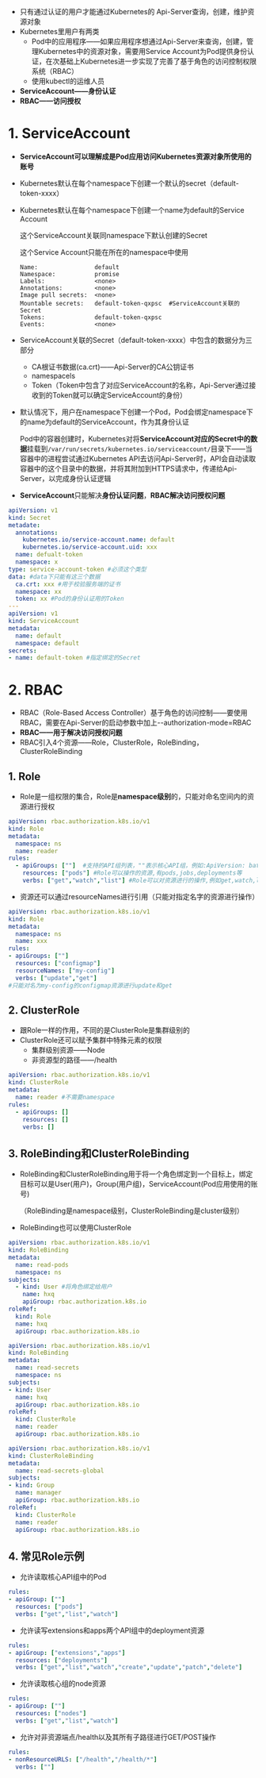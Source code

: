 * 只有通过认证的用户才能通过Kubernetes的 Api-Server查询，创建，维护资源对象
* Kubernetes里用户有两类
  * Pod中的应用程序——如果应用程序想通过Api-Server来查询，创建，管理Kubernetes中的资源对象，需要用Service Account为Pod提供身份认证，在次基础上Kubernetes进一步实现了完善了基于角色的访问控制权限系统（RBAC）
  * 使用kubectl的运维人员
* **ServiceAccount——身份认证**
* **RBAC——访问授权**



# 1. ServiceAccount

* **ServiceAccount可以理解成是Pod应用访问Kubernetes资源对象所使用的账号**

* Kubernetes默认在每个namespace下创建一个默认的secret（default-token-xxxx）

* Kubernetes默认在每个namespace下创建一个name为default的Service Account

  这个ServiceAccount关联同namespace下默认创建的Secret

  这个Service Account只能在所在的namespace中使用

  ```shell
  Name:                default
  Namespace:           promise
  Labels:              <none>
  Annotations:         <none>
  Image pull secrets:  <none>
  Mountable secrets:   default-token-qxpsc  #ServiceAccount关联的Secret
  Tokens:              default-token-qxpsc
  Events:              <none>
  ```

* ServiceAccount关联的Secret（default-token-xxxx）中包含的数据分为三部分

  * CA根证书数据(ca.crt)——Api-Server的CA公钥证书
  * namespacels
  * Token（Token中包含了对应ServiceAccount的名称，Api-Server通过接收到的Token就可以确定ServiceAccount的身份）

* 默认情况下，用户在namespace下创建一个Pod，Pod会绑定namespace下的name为default的ServiceAccount，作为其身份认证

  Pod中的容器创建时，Kubernetes对将**ServiceAccount对应的Secret中的数据**挂载到`/var/run/secrets/kubernetes.io/serviceaccount/`目录下——当容器中的进程尝试通过Kubernetes API去访问Api-Server时，API会自动读取容器中的这个目录中的数据，并将其附加到HTTPS请求中，传递给Api-Server，以完成身份认证逻辑

* **ServiceAccount**只能解决**身份认证问题**，**RBAC解决访问授权问题**

```yaml
apiVersion: v1
kind: Secret
metadate:
  annotations:
    kubernetes.io/service-account.name: default
    kubernetes.io/service-account.uid: xxx
  name: defualt-token
  namespace: x
type: service-account-token #必须这个类型
data: #data下只能有这三个数据
  ca.crt: xxx #用于校验服务端的证书
  namespace: xx
  token: xx #Pod的身份认证用的Token
---
apiVersion: v1
kind: ServiceAccount
metadata:
  name: default
  namespace: default
secrets:
- name: default-token #指定绑定的Secret
```







# 2. RBAC

* RBAC（Role-Based Access Controller）基于角色的访问控制——要使用RBAC，需要在Api-Server的启动参数中加上--authorization-mode=RBAC
* **RBAC——用于解决访问授权问题**
* RBAC引入4个资源——Role，ClusterRole，RoleBinding，ClusterRoleBinding



## 1. Role

* Role是一组权限的集合，Role是**namespace级别**的，只能对命名空间内的资源进行授权

```yaml
apiVersion: rbac.authorization.k8s.io/v1
kind: Role
metadata:
  namespace: ns
  name: reader
rules:
  - apiGroups: [""]  #支持的API组列表，""表示核心API组，例如:ApiVersion: batch/v1, ApiVersion: extension:v1, ApiVersion:apps/v1等
    resources: ["pods"] #Role可以操作的资源,有pods,jobs,deployments等
    verbs: ["get","watch","list"] #Role可以对资源进行的操作,例如get,watch,list,delete,replace等
```

* 资源还可以通过resourceNames进行引用（只能对指定名字的资源进行操作）

```yaml
apiVersion: rbac.authorization.k8s.io/v1
kind: Role
metadata:
  namespace: ns
  name: xxx
rules:
- apiGroups: [""]
  resources: ["configmap"]
  resourceNames: ["my-config"]
  verbs: ["update","get"]
#只能对名为my-config的configmap资源进行update和get
```



## 2. ClusterRole

* 跟Role一样的作用，不同的是ClusterRole是集群级别的
* ClusterRole还可以赋予集群中特殊元素的权限
  * 集群级别资源——Node
  * 非资源型的路径——/health

```yml
apiVersion: rbac.authorization.k8s.io/v1
kind: ClusterRole
metadata:
  name: reader #不需要namespace
rules:
  - apiGroups: []
    resources: []
    verbs: []
```



## 3. RoleBinding和ClusterRoleBinding

* RoleBinding和ClusterRoleBinding用于将一个角色绑定到一个目标上，绑定目标可以是User(用户)，Group(用户组)，ServiceAccount(Pod应用使用的账号)

  （RoleBinding是namespace级别，ClusterRoleBinding是cluster级别）

* RoleBinding也可以使用ClusterRole

```yaml
apiVersion: rbac.authorization.k8s.io/v1
kind: RoleBinding
metadata:
  name: read-pods
  namespace: ns
subjects:
  - kind: User #将角色绑定给用户
    name: hxq
    apiGroup: rbac.authorization.k8s.io
roleRef:
  kind: Role
  name: hxq
  apiGroup: rbac.authorization.k8s.io
```

```yml
apiVersion: rbac.authorization.k8s.io/v1
kind: RoleBinding
metadata:
  name: read-secrets
  namespace: ns
subjects:
- kind: User
  name: hxq
  apiGroup: rbac.authorization.k8s.io
roleRef:
  kind: ClusterRole
  name: reader
  apiGroup: rbac.authorization.k8s.io
```

```yaml
apiVersion: rbac.authorization.k8s.io/v1
kind: ClusterRoleBinding
metadata:
  name: read-secrets-global
subjects:
- kind: Group
  name: manager
  apiGroup: rbac.authorization.k8s.io
roleRef:
  kind: ClusterRole
  name: reader
  apiGroup: rbac.authorization.k8s.io
```



## 4. 常见Role示例

* 允许读取核心API组中的Pod

```yaml
rules:
- apiGroup: [""]
  resources: ["pods"]
  verbs: ["get","list","watch"]
```

* 允许读写extensions和apps两个API组中的deployment资源

```yaml
rules:
- apiGroup: ["extensions","apps"]
  resources: ["deployments"]
  verbs: ["get","list","watch","create","update","patch","delete"]
```

* 允许读取核心组的node资源

```yaml
rules:
- apiGroup: [""]
  resources: ["nodes"]
  verbs: ["get","list","watch"]
```

* 允许对非资源端点/health以及其所有子路径进行GET/POST操作

```yaml
rules:
- nonResourceURLS: ["/health","/health/*"]
  verbs: [""]
```

